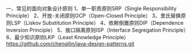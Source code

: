 一、常见的面向对象设计原则
1、单一职责原则SRP（Single Responsibility Principle）
2、开放-关闭原则OCP（Open-Closed Principle）
3、里氏替换原则LSP（Liskov Substitution Principle）
4、依赖倒置原则DIP（Dependence Inversion Principle）
5、接口隔离原则ISP（Interface Segregation Principle）
6、最少知识原则LKP（Least Knowledge Principle）
https://github.com/chenqilin/java-design-patterns.git